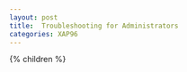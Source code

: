```yaml
---
layout: post
title:  Troubleshooting for Administrators
categories: XAP96
---
```


{% children %}

